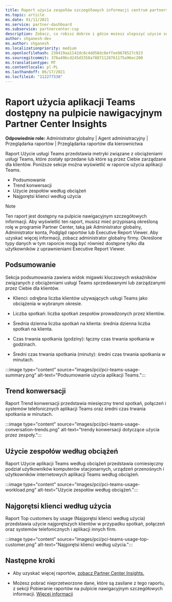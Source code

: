 ```yaml
---
title: Raport użycia zespołów szczegółowych informacji centrum partnerskiego
ms.topic: article
ms.date: 01/11/2021
ms.service: partner-dashboard
ms.subservice: partnercenter-csp
description: Zobacz, co robisz dobrze i gdzie możesz ulepszyć użycie subskrypcji usługi Teams, które sprzedajesz lub zarządzasz dla klientów.
author: shganesh-dev
ms.author: shganesh
ms.localizationpriority: medium
ms.openlocfilehash: 230419aa1142dc8c4dd58dc8effee9678527c923
ms.sourcegitcommit: 376a49bcd245d3358a78871128761175a96ec200
ms.translationtype: MT
ms.contentlocale: pl-PL
ms.lasthandoff: 06/17/2021
ms.locfileid: "112277338"
---
```

# <a name="teams-usage-report-available-from-the-partner-center-insights-dashboard"></a>Raport użycia aplikacji Teams dostępny na pulpicie nawigacyjnym Partner Center Insights

**Odpowiednie role:** Administrator globalny | Agent administracyjny | Przeglądarka raportów | Przeglądarka raportów dla kierownictwa

Raport Użycie usługi Teams przedstawia metryki związane z obciążeniami usługi Teams, które zostały sprzedane lub które są przez Ciebie zarządzane dla klientów. Poniższe sekcje można wyświetlić w raporcie użycia aplikacji Teams.

- Podsumowanie
- Trend konwersacji
- Użycie zespołów według obciążeń
- Najgorętsi klienci według użycia

 > [!NOTE]
 > Ten raport jest dostępny na pulpicie nawigacyjnym szczegółowych informacji. Aby wyświetlić ten raport, musisz mieć przypisaną określoną rolę w programie Partner Center, taką jak Administrator globalny, Administrator konta, Podgląd raportów lub Executive Report Viewer. Aby uzyskać więcej informacji, zobacz administrator globalny firmy. Określone typy danych w tym raporcie mogą być również dostępne tylko dla użytkowników z uprawnieniami Executive Report Viewer.

## <a name="summary"></a>Podsumowanie

Sekcja podsumowania zawiera widok migawki kluczowych wskaźników związanych z obciążeniami usługi Teams sprzedawanymi lub zarządzanymi przez Ciebie dla klientów.  

- Klienci: odrębna liczba klientów używających usługi Teams jako obciążenia w wybranym okresie.

- Liczba spotkań: liczba spotkań zespołów prowadzonych przez klientów.

- Średnia dzienna liczba spotkań na klienta: średnia dzienna liczba spotkań na klienta. 

- Czas trwania spotkania (godziny): łączny czas trwania spotkania w godzinach. 

- Średni czas trwania spotkania (minuty): średni czas trwania spotkania w minutach. 

:::image type="content" source="images/pci/pci-teams-usage-summary.png" alt-text="Podsumowanie użycia aplikacji Teams.":::

## <a name="conversations-trend"></a>Trend konwersacji

Raport Trend konwersacji przedstawia miesięczny trend spotkań, połączeń i systemów telefonicznych aplikacji Teams oraz średni czas trwania spotkania w minutach.

:::image type="content" source="images/pci/pci-teams-usage-conversation-trends.png" alt-text="trendy konwersacji dotyczące użycia przez zespoły.":::

## <a name="teams-usage-by-workloads"></a>Użycie zespołów według obciążeń

Raport Użycie aplikacji Teams według obciążeń przedstawia comiesięczny podział użytkowników komputerów stacjonarnych, urządzeń przenośnych i użytkowników internetowych aplikacji Teams według obciążeń.

:::image type="content" source="images/pci/pci-teams-usage-workload.png" alt-text="Użycie zespołów według obciążeń.":::

## <a name="top-customers-by-usage"></a>Najgorętsi klienci według użycia

Raport Top customers by usage (Najgorętsi klienci według użycia) przedstawia użycie najgorętszych klientów w przypadku spotkań, połączeń oraz systemów telefonicznych i aplikacji innych firm.

:::image type="content" source="images/pci/pci-teams-usage-top-customer.png" alt-text="Najgorętsi klienci według użycia.":::

## <a name="next-steps"></a>Następne kroki

- Aby uzyskać więcej raportów, [zobacz Partner Center Insights.](partner-center-insights.md)

- Możesz pobrać nieprzetworzone dane, które są zasilane z tego raportu, z sekcji Pobieranie raportów na pulpicie nawigacyjnym szczegółowych informacji. [Więcej informacji](pci-download-reports.md) 
